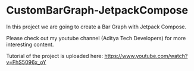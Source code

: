 # CustomBarGraph-JetpackCompose

In this project we are going to create a Bar Graph with Jetpack Compose.

Please check out my youtube channel (Aditya Tech Developers) for more interesting content.

Tutorial of the project is uploaded here: https://www.youtube.com/watch?v=FhS5096x_oY
